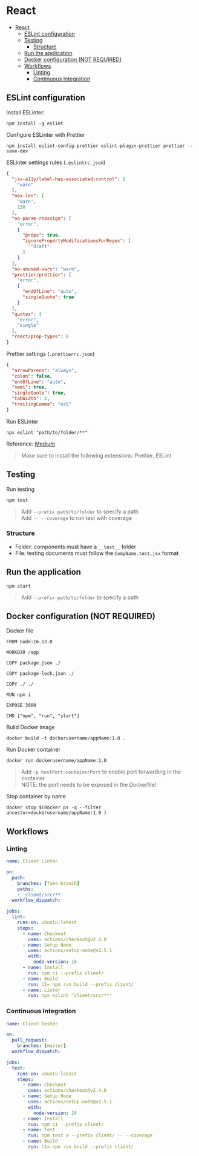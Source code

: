 # React

- [React](#react)
  - [ESLint configuration](#eslint-configuration)
  - [Testing](#testing)
    - [Structure](#structure)
  - [Run the application](#run-the-application)
  - [Docker configuration (NOT REQUIRED)](#docker-configuration-not-required)
  - [Workflows](#workflows)
    - [Linting](#linting)
    - [Continuous Integration](#continuous-integration)

## ESLint configuration

Install ESLinter:

```shell
npm install -g eslint
```

Configure ESLinter with Prettier

```shell
npm install eslint-config-prettier eslint-plugin-prettier prettier --save-dev
```

ESLinter settings rules (`.eslintrc.json`)

```json
{
  "jsx-a11y/label-has-associated-control": [
    "warn"
  ],
  "max-len": [
    "warn",
    130
  ],
  "no-param-reassign": [
    "error",
    {
      "props": true,
      "ignorePropertyModificationsForRegex": [
        "^draft"
      ]
    }
  ],
  "no-unused-vars": "warn",
  "prettier/prettier": [
    "error",
    {
      "endOfLine": "auto",
      "singleQuote": true
    }
  ],
  "quotes": [
    "error",
    "single"
  ],
  "react/prop-types": 0
}
```

Prettier settings (`.prettierrc.json`)

```json
{
  "arrowParens": "always",
  "colon": false,
  "endOfLine": "auto",
  "semi": true,
  "singleQuote": true,
  "tabWidth": 2,
  "trailingComma": "es5"
}
```

Run ESLinter

```shell
npx eslint "path/to/folder/**"
```

Reference: [Medium](https://medium.com/how-to-react/config-eslint-and-prettier-in-visual-studio-code-for-react-js-development-97bb2236b31a)

> Make sure to install the following extensions: Prettier, ESLint

## Testing

Run testing

```shell
npm test
```

> Add `--prefix path/to/folder` to specify a path  
> Add `-- --coverage` to run test with coverage

### Structure

- Folder: components must have a `__test__` folder
- File: testing documents must follow the `CompName.test.jsx` format

## Run the application

```shell
npm start
```

> Add `--prefix path/to/folder` to specify a path

## Docker configuration (NOT REQUIRED)

Docker file

```text
FROM node:16.13.0

WORKDIR /app

COPY package.json ./

COPY package-lock.json ./

COPY ./ ./

RUN npm i

EXPOSE 3000

CMD ["npm", "run", "start"]

```

Build Docker image

```shell
docker build -t dockerusername/appName:1.0 .
```

Run Docker container

```shell
docker run dockerusername/appName:1.0
```

> Add `-p hostPort:containerPort` to enable port forwarding in the container  
> NOTE: the port needs to be exposed in the Dockerfile!

Stop container by name

```shell
docker stop $(docker ps -q --filter ancestor=dockerusername/appName:1.0 )
```

## Workflows

### Linting

```yml
name: Client Linter

on:
  push:
    branches: [fake-branch]
    paths:
    - 'client/src/**'
  workflow_dispatch:

jobs:
  lint:
    runs-on: ubuntu-latest
    steps:
      - name: Checkout
        uses: actions/checkout@v2.4.0
      - name: Setup Node
        uses: actions/setup-node@v2.5.1
        with:
          node-version: 16
      - name: Install
        run: npm ci --prefix client/
      - name: Build
        run: CI= npm run build --prefix client/
      - name: Linter
        run: npx eslint "client/src/**"
```

### Continuous Integration

```yml
name: Client Tester

on:
  pull_request:
    branches: [master]
  workflow_dispatch:

jobs:
  test:
    runs-on: ubuntu-latest
    steps:
      - name: Checkout
        uses: actions/checkout@v2.4.0
      - name: Setup Node
        uses: actions/setup-node@v2.5.1
        with:
          node-version: 16
      - name: Install
        run: npm ci --prefix client/
      - name: Test
        run: npm test a --prefix client/ -- --coverage
      - name: Build
        run: CI= npm run build --prefix client/
```